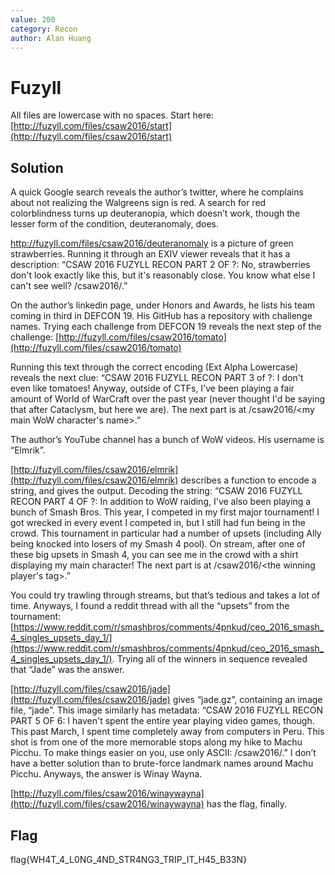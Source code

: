 ```yaml
---
value: 200
category: Recon
author: Alan Huang
---
```


# Fuzyll

All files are lowercase with no spaces. 
Start here: [http://fuzyll.com/files/csaw2016/start](http://fuzyll.com/files/csaw2016/start)

## Solution

A quick Google search reveals the author’s twitter, where he complains about 
not realizing the Walgreens sign is red. A search for red colorblindness turns
up deuteranopia, which doesn’t work, though the lesser form of the condition, 
deuteranomaly, does.

http://fuzyll.com/files/csaw2016/deuteranomaly is a picture of green 
strawberries. Running it through an EXIV viewer reveals that it has a 
description: “CSAW 2016 FUZYLL RECON PART 2 OF ?: No, strawberries don't look 
exactly like this, but it's reasonably close. You know what else I can't see 
well? /csaw2016/<the first defcon finals challenge i ever scored points on>.”

On the author’s linkedin page, under Honors and Awards, he lists his team coming
in third in DEFCON 19. His GitHub has a repository with challenge names. Trying
each challenge from DEFCON 19 reveals the next step of the challenge:
[http://fuzyll.com/files/csaw2016/tomato](http://fuzyll.com/files/csaw2016/tomato)

Running this text through the correct encoding (Ext Alpha Lowercase) reveals the
next clue: “CSAW 2016 FUZYLL RECON PART 3 of ?: I don't even like tomatoes! 
Anyway, outside of CTFs, I've been playing a fair amount of World of WarCraft 
over the past year (never thought I'd be saying that after Cataclysm, but here
we are). The next part is at /csaw2016/<my main WoW character's name>.”

The author’s YouTube channel has a bunch of WoW videos. His username is 
“Elmrik”.
	 
[http://fuzyll.com/files/csaw2016/elmrik](http://fuzyll.com/files/csaw2016/elmrik)
describes a function to encode a string, and gives the output. 
Decoding the string: “CSAW 2016 FUZYLL RECON PART 4 OF ?: In addition to WoW 
raiding, I've also been playing a bunch of Smash Bros. This year, I competed in 
my first major tournament! I got wrecked in every event I competed in, but I 
still had fun being in the crowd. This tournament in particular had a number of
upsets (including Ally being knocked into losers of my Smash 4 pool). On stream,
after one of these big upsets in Smash 4, you can see me in the crowd with a 
shirt displaying my main character! The next part is at 
/csaw2016/<the winning player's tag>.”

You could try trawling through streams, but that’s tedious and takes a lot of 
time. Anyways, I found a reddit thread with all the “upsets” from the 
tournament: 
[https://www.reddit.com/r/smashbros/comments/4pnkud/ceo_2016_smash_4_singles_upsets_day_1/](https://www.reddit.com/r/smashbros/comments/4pnkud/ceo_2016_smash_4_singles_upsets_day_1/). 
Trying all of the winners in sequence revealed that “Jade” was the answer.

[http://fuzyll.com/files/csaw2016/jade](http://fuzyll.com/files/csaw2016/jade) 
gives “jade.gz”, containing an image file, “jade”. This image similarly has 
metadata: “CSAW 2016 FUZYLL RECON PART 5 OF 6: I haven't spent the entire year 
playing video games, though. This past March, I spent time completely away from 
computers in Peru. This shot is from one of the more memorable stops along my 
hike to Machu Picchu. To make things easier on you, use only ASCII:
/csaw2016/<the name of these ruins>.” I don’t have a better solution than to 
brute-force landmark names around Machu Picchu. Anyways, the answer is Winay 
Wayna.

[http://fuzyll.com/files/csaw2016/winaywayna](http://fuzyll.com/files/csaw2016/winaywayna) 
has the flag, finally. 

## Flag

flag{WH4T_4_L0NG_4ND_STR4NG3_TRIP_IT_H45_B33N}
